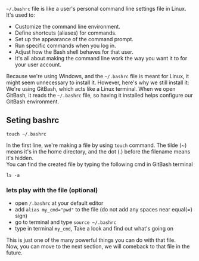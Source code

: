  `~/.bashrc` file is like a user's personal command line settings file in Linux. It's used to:

- Customize the command line environment.  
- Define shortcuts (aliases) for commands.  
- Set up the appearance of the command prompt.  
- Run specific commands when you log in.  
- Adjust how the Bash shell behaves for that user.  
- It's all about making the command line work the way you want it to for your user account.

Because we're using Windows, and the `~/.bashrc` file is meant for Linux, it might seem unnecessary to install it. However, here's why we still install it: We're using GitBash, which acts like a Linux terminal. When we open GitBash, it reads the `~/.bashrc` file, so having it installed helps configure our GitBash environment.

## Seting bashrc
```
touch ~/.bashrc
```
In the first line, we're making a file by using `touch` command. The tilde (~) means it's in the home directory, and the dot (.) before the filename means it's hidden.   
You can find the created file by typing the following cmd in GitBash terminal
```
ls -a
``` 

### lets play with the file (optional)
- open `/.bashrc` at your default editor 
- add `alias my_cmd="pwd"` to the file (do not add any spaces near equal(=) sign)
- go to terminal and type `source ~/.bashrc`
- type in terminal `my_cmd`, Take a look and find out what's going on

This is just one of the many powerful things you can do with that file.   
Now, you can move to the next section, we will comeback to that file in the future.